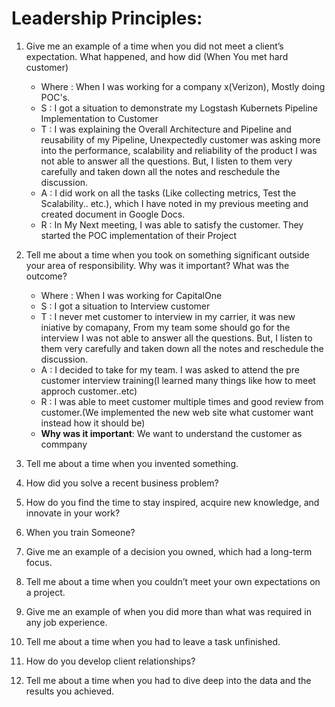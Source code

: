 # Leadership Principles:
 1. Give me an example of a time when you did not meet a client’s expectation. What happened, and how did (When You met hard customer)
    * Where : When I was working for a company x(Verizon), Mostly doing POC's.
    * S : I got a situation to demonstrate my Logstash Kubernets Pipeline Implementation to Customer
    * T : I was explaining the Overall Architecture and Pipeline and reusability of my Pipeline, Unexpectedly customer was asking more into the performance, scalability and   reliability of the product
        I was not able to answer all the questions. But, I listen to them very carefully and taken down all the notes and reschedule the discussion.
    * A : I did work on all the tasks (Like collecting metrics, Test the Scalability.. etc.), which I have noted in my previous meeting and created document in Google Docs.
    *  R : In My Next meeting, I was able to satisfy the customer. They started the POC implementation of their Project
    
 2. Tell me about a time when you took on something significant outside your area of responsibility. Why was it important? What was the outcome?
    * Where : When I was working for CapitalOne
    * S : I got a situation to Interview customer
    * T : I never met customer to interview in my carrier, it was new iniative by comapany, From my team some should go for the interview
        I was not able to answer all the questions. But, I listen to them very carefully and taken down all the notes and reschedule the discussion.
    * A : I decided to take for my team. I was asked to attend the pre customer interview training(I learned many things like how to meet approch customer..etc)
    * R : I was able to meet customer multiple times and good review from customer.(We implemented the new web site what customer want instead how it should be)
    * **Why was it important**: We want to understand the customer as commpany
 
 3. Tell me about a time when you invented something.
 
 
 4. How did you solve a recent business problem?
 
 
 5. How do you find the time to stay inspired, acquire new knowledge, and innovate in your work?
 
 6. When you train Someone?
 
 7. Give me an example of a decision you owned, which had a long-term focus.

 8. Tell me about a time when you couldn’t meet your own expectations on a project.
 
 9. Give me an example of when you did more than what was required in any job experience.

 10. Tell me about a time when you had to leave a task unfinished.
 
 11. How do you develop client relationships?
 
 12. Tell me about a time when you had to dive deep into the data and the results you achieved.






